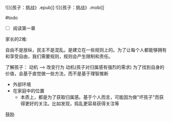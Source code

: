 ![[《孩子：挑战》.epub]]
![[《孩子：挑战》.mobi]]

#todo
- [ ] 阅读第一章

家长的2难: 

自由不是放纵，民主不是混乱。是建立在一些规则上的。为了让每个人都能够拥有和享受自由，我们需要规则，规则会产生限制和责任。

了解孩子： 
动机 --> 改变行为
动机(孩子对归属感有强烈的需求)
为了找到自身的价值，会基于直觉做一些方法，而不是基于理智推断


+ 外部环境
+ 在家庭中的位置
	+ 本质上，都是为了获取归属感。基于个人而言，可能因为做"坏孩子"而获得更好的关注。比如发现，捣乱更容易获得关注等

鼓励